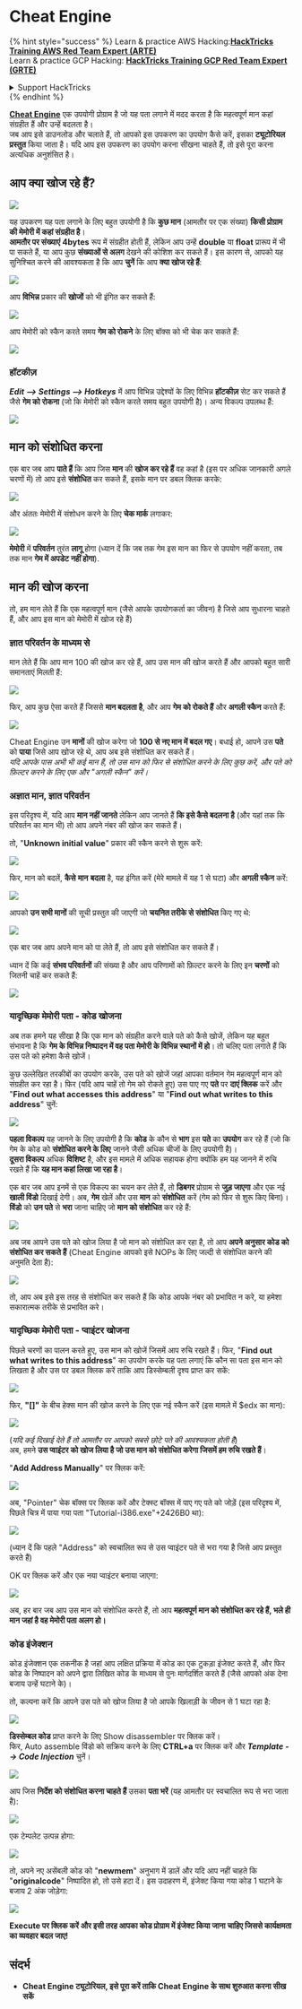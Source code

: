 # Cheat Engine

{% hint style="success" %}
Learn & practice AWS Hacking:<img src="../../.gitbook/assets/arte.png" alt="" data-size="line">[**HackTricks Training AWS Red Team Expert (ARTE)**](https://training.hacktricks.xyz/courses/arte)<img src="../../.gitbook/assets/arte.png" alt="" data-size="line">\
Learn & practice GCP Hacking: <img src="../../.gitbook/assets/grte.png" alt="" data-size="line">[**HackTricks Training GCP Red Team Expert (GRTE)**<img src="../../.gitbook/assets/grte.png" alt="" data-size="line">](https://training.hacktricks.xyz/courses/grte)

<details>

<summary>Support HackTricks</summary>

* Check the [**subscription plans**](https://github.com/sponsors/carlospolop)!
* **Join the** 💬 [**Discord group**](https://discord.gg/hRep4RUj7f) or the [**telegram group**](https://t.me/peass) or **follow** us on **Twitter** 🐦 [**@hacktricks\_live**](https://twitter.com/hacktricks_live)**.**
* **Share hacking tricks by submitting PRs to the** [**HackTricks**](https://github.com/carlospolop/hacktricks) and [**HackTricks Cloud**](https://github.com/carlospolop/hacktricks-cloud) github repos.

</details>
{% endhint %}

[**Cheat Engine**](https://www.cheatengine.org/downloads.php) एक उपयोगी प्रोग्राम है जो यह पता लगाने में मदद करता है कि महत्वपूर्ण मान कहां संग्रहीत हैं और उन्हें बदलता है।\
जब आप इसे डाउनलोड और चलाते हैं, तो आपको इस उपकरण का उपयोग कैसे करें, इसका **ट्यूटोरियल** **प्रस्तुत** किया जाता है। यदि आप इस उपकरण का उपयोग करना सीखना चाहते हैं, तो इसे पूरा करना अत्यधिक अनुशंसित है।

## आप क्या खोज रहे हैं?

![](<../../.gitbook/assets/image (762).png>)

यह उपकरण यह पता लगाने के लिए बहुत उपयोगी है कि **कुछ मान** (आमतौर पर एक संख्या) **किसी प्रोग्राम की मेमोरी में कहां संग्रहीत है**।\
**आमतौर पर संख्याएं** **4bytes** रूप में संग्रहीत होती हैं, लेकिन आप उन्हें **double** या **float** प्रारूप में भी पा सकते हैं, या आप कुछ **संख्याओं से अलग** देखने की कोशिश कर सकते हैं। इस कारण से, आपको यह सुनिश्चित करने की आवश्यकता है कि आप **चुनें** कि आप **क्या खोज रहे हैं**:

![](<../../.gitbook/assets/image (324).png>)

आप **विभिन्न** प्रकार की **खोजों** को भी इंगित कर सकते हैं:

![](<../../.gitbook/assets/image (311).png>)

आप मेमोरी को स्कैन करते समय **गेम को रोकने** के लिए बॉक्स को भी चेक कर सकते हैं:

![](<../../.gitbook/assets/image (1052).png>)

### हॉटकीज़

_**Edit --> Settings --> Hotkeys**_ में आप विभिन्न उद्देश्यों के लिए विभिन्न **हॉटकीज़** सेट कर सकते हैं जैसे **गेम को रोकना** (जो कि मेमोरी को स्कैन करते समय बहुत उपयोगी है)। अन्य विकल्प उपलब्ध हैं:

![](<../../.gitbook/assets/image (864).png>)

## मान को संशोधित करना

एक बार जब आप **पाते हैं** कि आप जिस **मान** की **खोज कर रहे हैं** वह कहां है (इस पर अधिक जानकारी अगले चरणों में) तो आप इसे **संशोधित** कर सकते हैं, इसके मान पर डबल क्लिक करके:

![](<../../.gitbook/assets/image (563).png>)

और अंततः मेमोरी में संशोधन करने के लिए **चेक मार्क** लगाकर:

![](<../../.gitbook/assets/image (385).png>)

**मेमोरी** में **परिवर्तन** तुरंत **लागू** होगा (ध्यान दें कि जब तक गेम इस मान का फिर से उपयोग नहीं करता, तब तक मान **गेम में अपडेट नहीं होगा**).

## मान की खोज करना

तो, हम मान लेते हैं कि एक महत्वपूर्ण मान (जैसे आपके उपयोगकर्ता का जीवन) है जिसे आप सुधारना चाहते हैं, और आप इस मान को मेमोरी में खोज रहे हैं)

### ज्ञात परिवर्तन के माध्यम से

मान लेते हैं कि आप मान 100 की खोज कर रहे हैं, आप उस मान की खोज करते हैं और आपको बहुत सारी समानताएं मिलती हैं:

![](<../../.gitbook/assets/image (108).png>)

फिर, आप कुछ ऐसा करते हैं जिससे **मान बदलता है**, और आप **गेम को रोकते हैं** और **अगली स्कैन** करते हैं:

![](<../../.gitbook/assets/image (684).png>)

Cheat Engine उन **मानों** की खोज करेगा जो **100 से नए मान में बदल गए**। बधाई हो, आपने उस **पते** को **पाया** जिसे आप खोज रहे थे, आप अब इसे संशोधित कर सकते हैं।\
_यदि आपके पास अभी भी कई मान हैं, तो उस मान को फिर से संशोधित करने के लिए कुछ करें, और पते को फ़िल्टर करने के लिए एक और "अगली स्कैन" करें।_

### अज्ञात मान, ज्ञात परिवर्तन

इस परिदृश्य में, यदि आप **मान नहीं जानते** लेकिन आप जानते हैं **कि इसे कैसे बदलना है** (और यहां तक कि परिवर्तन का मान भी) तो आप अपने नंबर की खोज कर सकते हैं।

तो, "**Unknown initial value**" प्रकार की स्कैन करने से शुरू करें:

![](<../../.gitbook/assets/image (890).png>)

फिर, मान को बदलें, **कैसे** **मान** **बदला** है, यह इंगित करें (मेरे मामले में यह 1 से घटा) और **अगली स्कैन** करें:

![](<../../.gitbook/assets/image (371).png>)

आपको **उन सभी मानों** की सूची प्रस्तुत की जाएगी जो **चयनित तरीके से संशोधित** किए गए थे:

![](<../../.gitbook/assets/image (569).png>)

एक बार जब आप अपने मान को पा लेते हैं, तो आप इसे संशोधित कर सकते हैं।

ध्यान दें कि कई **संभव परिवर्तनों** की संख्या है और आप परिणामों को फ़िल्टर करने के लिए इन **चरणों** को जितनी चाहें कर सकते हैं:

![](<../../.gitbook/assets/image (574).png>)

### यादृच्छिक मेमोरी पता - कोड खोजना

अब तक हमने यह सीखा है कि एक मान को संग्रहीत करने वाले पते को कैसे खोजें, लेकिन यह बहुत संभावना है कि **गेम के विभिन्न निष्पादन में वह पता मेमोरी के विभिन्न स्थानों में हो**। तो चलिए पता लगाते हैं कि उस पते को हमेशा कैसे खोजें।

कुछ उल्लेखित तरकीबों का उपयोग करके, उस पते को खोजें जहां आपका वर्तमान गेम महत्वपूर्ण मान को संग्रहीत कर रहा है। फिर (यदि आप चाहें तो गेम को रोकते हुए) उस पाए गए **पते** पर **दाएं क्लिक** करें और "**Find out what accesses this address**" या "**Find out what writes to this address**" चुनें:

![](<../../.gitbook/assets/image (1067).png>)

**पहला विकल्प** यह जानने के लिए उपयोगी है कि **कोड** के कौन से **भाग** इस **पते** का **उपयोग** कर रहे हैं (जो कि गेम के कोड को **संशोधित करने के लिए** जानने जैसी अधिक चीजों के लिए उपयोगी है)।\
**दूसरा विकल्प** अधिक **विशिष्ट** है, और इस मामले में अधिक सहायक होगा क्योंकि हम यह जानने में रुचि रखते हैं कि **यह मान कहां लिखा जा रहा है**।

एक बार जब आप इनमें से एक विकल्प का चयन कर लेते हैं, तो **डिबगर** प्रोग्राम से **जुड़ जाएगा** और एक नई **खाली विंडो** दिखाई देगी। अब, **गेम** खेलें और उस **मान** को **संशोधित** करें (गेम को फिर से शुरू किए बिना)। **विंडो** को **उन पते** से **भरा** जाना चाहिए जो **मान को संशोधित** कर रहे हैं:

![](<../../.gitbook/assets/image (91).png>)

अब जब आपने उस पते को खोज लिया है जो मान को संशोधित कर रहा है, तो आप **अपने अनुसार कोड को संशोधित कर सकते हैं** (Cheat Engine आपको इसे NOPs के लिए जल्दी से संशोधित करने की अनुमति देता है):

![](<../../.gitbook/assets/image (1057).png>)

तो, आप अब इसे इस तरह से संशोधित कर सकते हैं कि कोड आपके नंबर को प्रभावित न करे, या हमेशा सकारात्मक तरीके से प्रभावित करे।

### यादृच्छिक मेमोरी पता - प्वाइंटर खोजना

पिछले चरणों का पालन करते हुए, उस मान को खोजें जिसमें आप रुचि रखते हैं। फिर, "**Find out what writes to this address**" का उपयोग करके यह पता लगाएं कि कौन सा पता इस मान को लिखता है और उस पर डबल क्लिक करें ताकि आप डिस्सेम्बली दृश्य प्राप्त कर सकें:

![](<../../.gitbook/assets/image (1039).png>)

फिर, **"\[]"** के बीच हेक्स मान की खोज करने के लिए एक नई स्कैन करें (इस मामले में $edx का मान):

![](<../../.gitbook/assets/image (994).png>)

(_यदि कई दिखाई देते हैं तो आमतौर पर आपको सबसे छोटे पते की आवश्यकता होती है_)\
अब, हमने **उस प्वाइंटर को खोज लिया है जो उस मान को संशोधित करेगा जिसमें हम रुचि रखते हैं**।

"**Add Address Manually**" पर क्लिक करें:

![](<../../.gitbook/assets/image (990).png>)

अब, "Pointer" चेक बॉक्स पर क्लिक करें और टेक्स्ट बॉक्स में पाए गए पते को जोड़ें (इस परिदृश्य में, पिछले चित्र में पाया गया पता "Tutorial-i386.exe"+2426B0 था):

![](<../../.gitbook/assets/image (392).png>)

(ध्यान दें कि पहले "Address" को स्वचालित रूप से उस प्वाइंटर पते से भरा गया है जिसे आप प्रस्तुत करते हैं)

OK पर क्लिक करें और एक नया प्वाइंटर बनाया जाएगा:

![](<../../.gitbook/assets/image (308).png>)

अब, हर बार जब आप उस मान को संशोधित करते हैं, तो आप **महत्वपूर्ण मान को संशोधित कर रहे हैं, भले ही मान जहां है वह मेमोरी पता अलग हो।**

### कोड इंजेक्शन

कोड इंजेक्शन एक तकनीक है जहां आप लक्षित प्रक्रिया में कोड का एक टुकड़ा इंजेक्ट करते हैं, और फिर कोड के निष्पादन को अपने द्वारा लिखित कोड के माध्यम से पुनः मार्गदर्शित करते हैं (जैसे आपको अंक देना बजाय उन्हें घटाने के)।

तो, कल्पना करें कि आपने उस पते को खोज लिया है जो आपके खिलाड़ी के जीवन से 1 घटा रहा है:

![](<../../.gitbook/assets/image (203).png>)

**डिस्सेम्बल कोड** प्राप्त करने के लिए Show disassembler पर क्लिक करें।\
फिर, Auto assemble विंडो को सक्रिय करने के लिए **CTRL+a** पर क्लिक करें और _**Template --> Code Injection**_ चुनें।

![](<../../.gitbook/assets/image (902).png>)

आप जिस **निर्देश को संशोधित करना चाहते हैं** उसका **पता भरें** (यह आमतौर पर स्वचालित रूप से भरा जाता है):

![](<../../.gitbook/assets/image (744).png>)

एक टेम्पलेट उत्पन्न होगा:

![](<../../.gitbook/assets/image (944).png>)

तो, अपने नए असेंबली कोड को "**newmem**" अनुभाग में डालें और यदि आप नहीं चाहते कि "**originalcode**" निष्पादित हो, तो उसे हटा दें। इस उदाहरण में, इंजेक्ट किया गया कोड 1 घटाने के बजाय 2 अंक जोड़ेगा:

![](<../../.gitbook/assets/image (521).png>)

**Execute पर क्लिक करें और इसी तरह आपका कोड प्रोग्राम में इंजेक्ट किया जाना चाहिए जिससे कार्यक्षमता का व्यवहार बदल जाए!**

## **संदर्भ**

* **Cheat Engine ट्यूटोरियल, इसे पूरा करें ताकि Cheat Engine के साथ शुरुआत करना सीख सकें**
